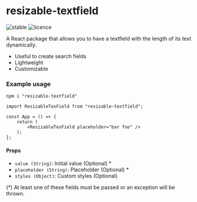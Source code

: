 # resizable-textfield 
![stable](https://img.shields.io/badge/v1.0.11-stable-green) ![licence](https://img.shields.io/badge/status-success-blue)


A React package that allows you to have a textfield with the length of its text dynamically.

  - Useful to create search fields
  - Lightweight
  - Customizable

### Example usage

```
npm i "resizable-textfield"
```

```
import ResizableTexField from "resizable-textfield";

const App = () => {
    return (
        <ResizableTexField placeholder="bar foo" />
    );
};
```

#### Props
 - `value (String)`: Initial value (Optional) *
 - `placeholder (String)`: Placeholder (Optional) *
 - `styles (Object)`: Custom styles (Optional) 

(*) At least one of these fields must be passed or an exception will be thrown. 

